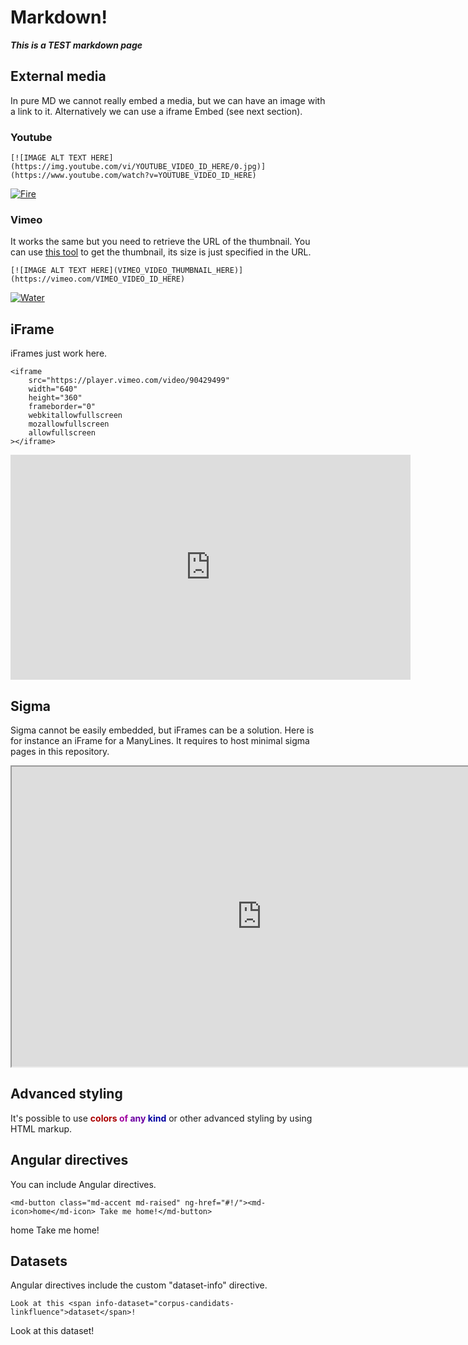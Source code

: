 # Markdown!

***This is a TEST markdown page***

## External media

In pure MD we cannot really embed a media, but we can have an image with a link to it. Alternatively we can use a iframe Embed (see next section).

### Youtube

```
[![IMAGE ALT TEXT HERE](https://img.youtube.com/vi/YOUTUBE_VIDEO_ID_HERE/0.jpg)](https://www.youtube.com/watch?v=YOUTUBE_VIDEO_ID_HERE)
```

[![Fire](https://img.youtube.com/vi/OD4hRY-eAJ0/0.jpg)](https://www.youtube.com/watch?v=OD4hRY-eAJ0)

### Vimeo

It works the same but you need to retrieve the URL of the thumbnail. You can use [this tool](https://deponewd.github.io/video/) to get the thumbnail, its size is just specified in the URL.
```
[![IMAGE ALT TEXT HERE](VIMEO_VIDEO_THUMBNAIL_HERE)](https://vimeo.com/VIMEO_VIDEO_ID_HERE)
```

[![Water](https://i.vimeocdn.com/video/469651458_480x360.jpg)](https://vimeo.com/90429499)

## iFrame

iFrames just work here.

```
<iframe
	src="https://player.vimeo.com/video/90429499"
	width="640"
	height="360"
	frameborder="0"
	webkitallowfullscreen
	mozallowfullscreen
	allowfullscreen
></iframe>
```

<iframe src="https://player.vimeo.com/video/90429499" width="640" height="360" frameborder="0" webkitallowfullscreen mozallowfullscreen allowfullscreen></iframe>

## Sigma

Sigma cannot be easily embedded, but iFrames can be a solution. Here is for instance an iFrame for a ManyLines. It requires to host minimal sigma pages in this repository.

<iframe 
	src="https://tools.medialab.sciences-po.fr/manylines/embed#/narrative/290135dd-49a6-4a8e-a730-1e7c8c9c7bb2"
	width="800"
	height="480"
	webkitallowfullscreen
	mozallowfullscreen
	allowfullscreen
></iframe>

## Advanced styling

It's possible to use **<span style="color: #AB0000">colors</span> <span style="color: #A000A0">of</span> <span style="color: #6B00A2">any</span> <span style="color: #0000A0">kind</span>** or other advanced styling by using HTML markup.

## Angular directives

You can include Angular directives.

```
<md-button class="md-accent md-raised" ng-href="#!/"><md-icon>home</md-icon> Take me home!</md-button>
```

<md-button class="md-accent md-raised" ng-href="#!/"><md-icon>home</md-icon> Take me home!</md-button>

## Datasets

Angular directives include the custom "dataset-info" directive.

```
Look at this <span info-dataset="corpus-candidats-linkfluence">dataset</span>!
```
Look at this <span info-dataset="corpus-candidats-linkfluence">dataset</span>!

